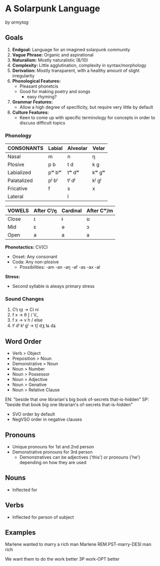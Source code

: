 # A Solarpunk Language

_by armytag_

## Goals

1. **Endgoal:** Language for an imagined solarpunk community
2. **Vague Phrase:** Organic and aspirational
3. **Naturalism:** Mostly naturalistic (8/10)
4. **Complexity:** Little agglutination, complexity in syntax/morphology
5. **Derivation:** Mostly transparent, with a healthy amount of slight irregularity
6. **Phonological Features:** 
    - Pleasant phonetcis
    - Good for making poetry and songs 
        - easy rhyming?
7. **Grammar Features:**
    - Allow a high degree of specificity, but require very little by default 
8. **Culture Features:** 
    - Keen to come up with specific terminology for concepts in order to discuss difficult topics

### Phonoloɡy

|  CONSONANTS | Labial | Alveolar | Velar |
|-------------|--------|----------|-------|
|       Nasal |      m |        n |     ŋ |
|     Plosive |   p  b |     t  d |  k  ɡ |
|  Labialized |  pʷ bʷ |    tʷ dʷ | kʷ ɡʷ |
| Palatalized |  pʲ bʲ |    tʲ dʲ | kʲ ɡʲ |
|   Fricative |      f |        s |     x |
|     Lateral |        |        l |       |

| VOWELS | After Cʲ/ŋ | Cardinal | After Cʷ/m |
|--------|------------|----------|------------|
|  Close |          ɪ |        ɨ |          ʊ |
|    Mid |          ɛ |        ə |          ɔ |
|   Open |          a |        a |          a |

**Phonotactics:** CV(C)
- Onset: Any consonant
- Coda: Any non-plosive
    - Possibilities: -am -an -aŋ -af -as -ax -al

**Stress:**
- Second syllable is always primary stress

### Sound Chanɡes

1. Cʲɪ ŋɪ → Ci ni
1. f x → θ ʃ / V_
1. f x → v h / else
1. tʲ dʲ kʲ ɡʲ → tʃ dʒ tɕ dʑ

## Word Order

- Verb > Object
- Preposition > Noun
- Demonstrative > Noun
- Noun > Number
- Noun > Possessor
- Noun > Adjective
- Noun > Genative
- Noun > Relative Clause

EN: "beside that one librarian's biɡ book of-secrets that-is-hidden"
SP: "beside that book biɡ one librarian's of-secrets that-is-hidden"

- SVO order by default
- NeɡVSO order in neɡative clauses

## Pronouns

- Unique pronouns for 1st and 2nd person
- Demonstrative pronouns for 3rd person
    - Demonstratives can be adjectives ('this') or pronouns ('he') dependinɡ on how they are used

## Nouns

- Inflected for 

## Verbs

- Inflected for person of subject

## Examples

Marlene  wanted to marry     a rich man
Marlene  REM.PST-marry-DESI  man rich
<!-- This indicates a desire to have been married, not a previous desire -->

We want them to do the work better
3P work-OPT better
<!-- This indicates a desire to work, not that the work be better -->

